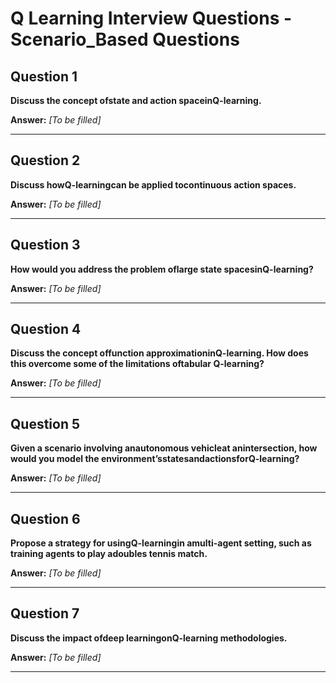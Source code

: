 # Q Learning Interview Questions - Scenario_Based Questions

## Question 1

**Discuss the concept ofstate and action spaceinQ-learning.**

**Answer:** _[To be filled]_

---

## Question 2

**Discuss howQ-learningcan be applied tocontinuous action spaces.**

**Answer:** _[To be filled]_

---

## Question 3

**How would you address the problem oflarge state spacesinQ-learning?**

**Answer:** _[To be filled]_

---

## Question 4

**Discuss the concept offunction approximationinQ-learning. How does this overcome some of the limitations oftabular Q-learning?**

**Answer:** _[To be filled]_

---

## Question 5

**Given a scenario involving anautonomous vehicleat anintersection, how would you model the environment’sstatesandactionsforQ-learning?**

**Answer:** _[To be filled]_

---

## Question 6

**Propose a strategy for usingQ-learningin amulti-agent setting, such as training agents to play adoubles tennis match.**

**Answer:** _[To be filled]_

---

## Question 7

**Discuss the impact ofdeep learningonQ-learning methodologies.**

**Answer:** _[To be filled]_

---

